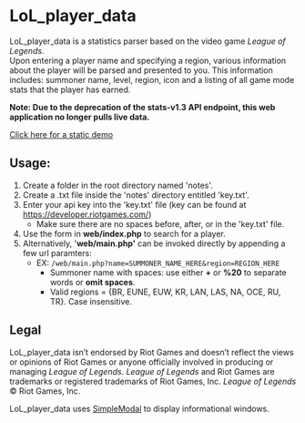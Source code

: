 LoL_player_data
===============

LoL_player_data is a statistics parser based on the video game *League of Legends*.  
Upon entering a player name and specifying a region, various information about the player will be parsed and presented to you.  This information includes: summoner name, level, region, icon and a listing of all game mode stats that the player has earned.

**Note: Due to the deprecation of the stats-v1.3 API endpoint, this web application no longer pulls live data.**

[Click here for a static demo](http://chrismeyers.info/projects/LoL_player_data/web/static.html)

## Usage:

1. Create a folder in the root directory named 'notes'.
2. Create a .txt file inside the 'notes' directory entitled 'key.txt'.
3. Enter your api key into the 'key.txt' file (key can be found at https://developer.riotgames.com/)
   * Make sure there are no spaces before, after, or in the 'key.txt' file.
5. Use the form in **web/index.php** to search for a player.
4. Alternatively, '**web/main.php'** can be invoked directly by appending a few url paramters:
   * EX: `/web/main.php?name=SUMMONER_NAME_HERE&region=REGION_HERE`
     * Summoner name with spaces: use either **+** or **%20** to separate words or **omit spaces**.
     * Valid regions = {BR, EUNE, EUW, KR, LAN, LAS, NA, OCE, RU, TR}.  Case insensitive.


## Legal

LoL_player_data isn’t endorsed by Riot Games and doesn’t reflect the views or opinions of Riot Games or anyone officially involved in producing or managing *League of Legends*. *League of Legends* and Riot Games are trademarks or registered trademarks of Riot Games, Inc. *League of Legends* © Riot Games, Inc.

LoL_player_data uses [SimpleModal](https://github.com/ericmmartin/simplemodal) to display informational windows.
